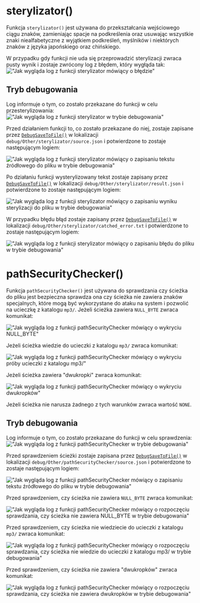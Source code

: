 # sterylizator()

Funkcja `sterylizator()` jest używana do przekształcania wejściowego ciągu znaków, zamieniając spacje na podkreślenia oraz usuwając wszystkie znaki niealfabetyczne z wyjątkiem podkreśleń, myślników i niektórych znaków z języka japońskiego oraz chińskiego.

W przypadku gdy funkcji nie uda się przeprowadzić sterylizacji zwraca pusty wynik i zostaje zwrócony log z błędem, który wygłąda tak:
!["Jak wygląda log z funkcji sterylizator mówiący o błędzie"](https://i.imgur.com/pMZFqVN.png)

## Tryb debugowania

Log informuje o tym, co zostało przekazane do funkcji w celu przesterylizowania:
!["Jak wygląda log z funkcji sterylizator w trybie debugowania"](https://i.imgur.com/kTkLLHR.png)

Przed działaniem funkcji to, co zostało przekazane do niej, zostaje zapisane przez [`DebugSaveToFile()`](https://github.com/PFilip08/elektron-radio-player/blob/master/docs/Dokumentacja%20Funkcji/DebugMode.js.md#debugsavetofile) w lokalizacji ``debug/Other/sterylizator/source.json`` i potwierdzone to zostaje następującym logiem:

!["Jak wygląda log z funkcji sterylizator mówiący o zapisaniu tekstu źródłowego do pliku w trybie debugowania"](https://i.imgur.com/YVIEx2K.png)

Po działaniu funkcji wysterylizowany tekst zostaje zapisany przez [`DebugSaveToFile()`](https://github.com/PFilip08/elektron-radio-player/blob/master/docs/Dokumentacja%20Funkcji/DebugMode.js.md#debugsavetofile) w lokalizacji ``debug/Other/sterylizator/result.json`` i potwierdzone to zostaje następującym logiem:

!["Jak wygląda log z funkcji sterylizator mówiący o zapisaniu wyniku sterylizacji do pliku w trybie debugowania"](https://i.imgur.com/pr4RaBw.png)

W przypadku błędu błąd zostaje zapisany przez [`DebugSaveToFile()`](https://github.com/PFilip08/elektron-radio-player/blob/master/docs/Dokumentacja%20Funkcji/DebugMode.js.md#debugsavetofile) w lokalizacji ``debug/Other/sterylizator/catched_error.txt`` i potwierdzone to zostaje następującym logiem:

!["Jak wygląda log z funkcji sterylizator mówiący o zapisaniu błędu do pliku w trybie debugowania"](https://i.imgur.com/CY6y06K.png)

# pathSecurityChecker()

Funkcja `pathSecurityChecker()` jest używana do sprawdzania czy ścieżka do pliku jest bezpieczna sprawdza ona czy ścieżka nie zawiera znaków specjalnych, które mogą być wykorzystane do ataku na system i pozwolić na ucieczkę z katalogu ``mp3/``.
Jeżeli ścieżka zawiera ``NULL_BYTE`` zwraca komunikat:

!["Jak wygląda log z funkcji pathSecurityChecker mówiący o wykryciu NULL_BYTE"](https://i.imgur.com/5je7lTp.png)

Jeżeli ścieżka wiedzie do ucieczki z katalogu ``mp3/`` zwraca komunikat:

!["Jak wygląda log z funkcji pathSecurityChecker mówiący o wykryciu próby ucieczki z katalogu mp3/"](https://i.imgur.com/M35ItME.png)

Jeżeli ścieżka zawiera "dwukropki" zwraca komunikat:

!["Jak wygląda log z funkcji pathSecurityChecker mówiący o wykryciu dwukropków"](https://i.imgur.com/mFFUhWT.png)

Jeżeli ścieżka nie narusza żadnego z tych warunków zwraca wartość ``NONE``.

## Tryb debugowania

Log informuje o tym, co zostało przekazane do funkcji w celu sprawdzenia:
!["Jak wygląda log z funkcji pathSecurityChecker w trybie debugowania"](https://i.imgur.com/VpFDFnW.png)

Przed sprawdzeniem ścieżki zostaje zapisana przez [`DebugSaveToFile()`](https://github.com/PFilip08/elektron-radio-player/blob/master/docs/Dokumentacja%20Funkcji/DebugMode.js.md#debugsavetofile) w lokalizacji ``debug/Other/pathSecurityChecker/source.json`` i potwierdzone to zostaje następującym logiem:

!["Jak wygląda log z funkcji pathSecurityChecker mówiący o zapisaniu tekstu źródłowego do pliku w trybie debugowania"](https://i.imgur.com/qijGCMe.png)

Przed sprawdzeniem, czy ścieżka nie zawiera ``NULL_BYTE`` zwraca komunikat:

!["Jak wygląda log z funkcji pathSecurityChecker mówiący o rozpoczęciu sprawdzania, czy ścieżka nie zawiera NULL_BYTE w trybie debugowania"](https://i.imgur.com/6OMy6MJ.png)

Przed sprawdzeniem, czy ścieżka nie wiedziecie do ucieczki z katalogu ``mp3/`` zwraca komunikat:

!["Jak wygląda log z funkcji pathSecurityChecker mówiący o rozpoczęciu sprawdzania, czy ścieżka nie wiedzie do ucieczki z katalogu mp3/ w trybie debugowania"](https://i.imgur.com/DYi2JLy.png)

Przed sprawdzeniem, czy ścieżka nie zawiera "dwukropków" zwraca komunikat:

!["Jak wygląda log z funkcji pathSecurityChecker mówiący o rozpoczęciu sprawdzania, czy ścieżka nie zawiera dwukropków w trybie debugowania"](https://i.imgur.com/hJRlf6q.png)

